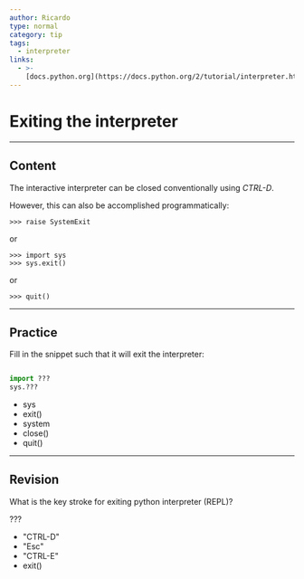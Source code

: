 ```yaml
---
author: Ricardo
type: normal
category: tip
tags:
  - interpreter
links:
  - >-
    [docs.python.org](https://docs.python.org/2/tutorial/interpreter.html){website}
---
```


# Exiting the interpreter


---

## Content

The interactive interpreter can be closed conventionally using *CTRL-D*.

However, this can also be accomplished programmatically:

```plain-text
>>> raise SystemExit
```

or

```plain-text
>>> import sys
>>> sys.exit()
```

or

```plain-text
>>> quit()
```


---

## Practice

Fill in the snippet such that it will exit the interpreter:

```python

import ???
sys.???
```

- sys
- exit()
- system
- close()
- quit()


---

## Revision

What is the key stroke for exiting python interpreter (REPL)?

???

- "CTRL-D"
- "Esc"
- "CTRL-E"
- exit()
